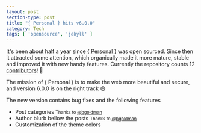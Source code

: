 ```yaml
---
layout: post
section-type: post
title: "{ Personal } hits v6.0.0"
category: Tech
tags: [ 'opensource', 'jekyll' ]
---
```

It's been about half a year since <a href="https://github.com/PanosSakkos/personal-jekyll-theme" target="blank">{ Personal }</a> was open sourced. Since then it attracted
some attention, which organically made it more mature, stable and improved it with
new handy features. Currently the repository counts 12 <a href="https://github.com/PanosSakkos/personal-jekyll-theme/blob/master/CONTRIBUTORS.md" target="blank">contributors</a>! :clap:

The mission of { Personal } is to make the web more beautiful and secure, and version 6.0.0
is on the right track :smile: 

The new version contains bug fixes and the following features

* Post categories <small>Thanks to <a href="https://github.com/bgoldman" target="blank">@bgoldman</a></small>
* Author blurb bellow the posts <small>Thanks to <a href="https://github.com/bgoldman" target="blank">@bgoldman</a></small>
* Customization of the theme colors
